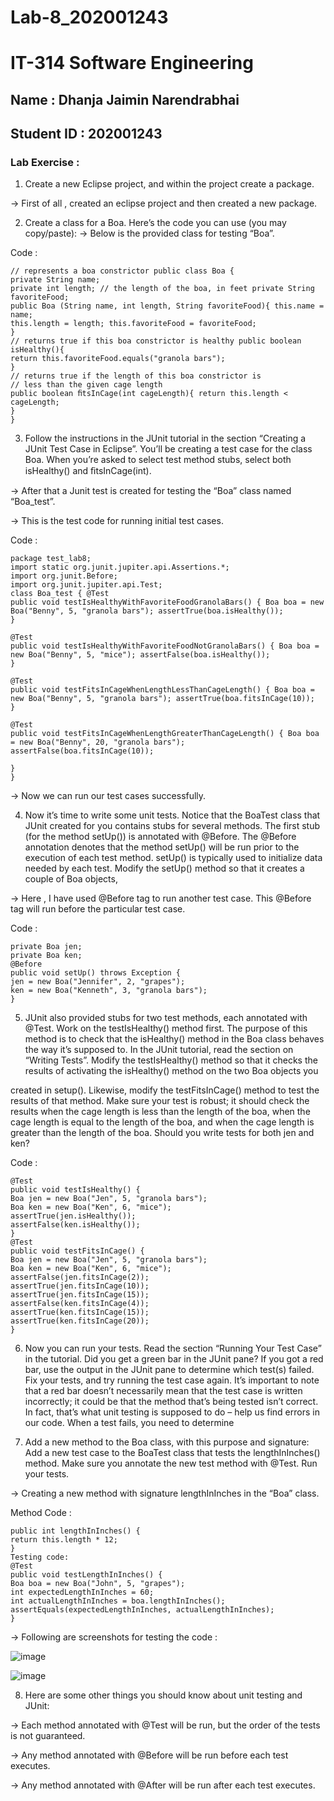 # Lab-8_202001243

# IT-314 Software Engineering

## Name : Dhanja Jaimin Narendrabhai

## Student ID : 202001243

### Lab Exercise :

1. Create a new Eclipse project, and within the project create a package.

→ First of all , created an eclipse project and then created a new package.

2. Create a class for a Boa. Here’s the code you can use (you may copy/paste):
→ Below is the provided class for testing “Boa”.

Code :
```
// represents a boa constrictor public class Boa {
private String name;
private int length; // the length of the boa, in feet private String favoriteFood;
public Boa (String name, int length, String favoriteFood){ this.name = name;
this.length = length; this.favoriteFood = favoriteFood;
}
// returns true if this boa constrictor is healthy public boolean isHealthy(){
return this.favoriteFood.equals("granola bars");
}
// returns true if the length of this boa constrictor is
// less than the given cage length
public boolean ﬁtsInCage(int cageLength){ return this.length < cageLength;
}
}
```

3. Follow the instructions in the JUnit tutorial in the section “Creating a JUnit Test Case in Eclipse”. You’ll be creating a test case for the class Boa. When you’re asked to select test method stubs, select both isHealthy() and ﬁtsInCage(int).

→ After that a Junit test is created for testing the “Boa” class named “Boa_test”.

→ This is the test code for running initial test cases.

Code :
```
package test_lab8;
import static org.junit.jupiter.api.Assertions.*;
import org.junit.Before;
import org.junit.jupiter.api.Test;
class Boa_test { @Test
public void testIsHealthyWithFavoriteFoodGranolaBars() { Boa boa = new Boa("Benny", 5, "granola bars"); assertTrue(boa.isHealthy());
}

@Test
public void testIsHealthyWithFavoriteFoodNotGranolaBars() { Boa boa = new Boa("Benny", 5, "mice"); assertFalse(boa.isHealthy());
}

@Test
public void testFitsInCageWhenLengthLessThanCageLength() { Boa boa = new Boa("Benny", 5, "granola bars"); assertTrue(boa.fitsInCage(10));
}

@Test
public void testFitsInCageWhenLengthGreaterThanCageLength() { Boa boa = new Boa("Benny", 20, "granola bars"); assertFalse(boa.fitsInCage(10));

}
}
```
→ Now we can run our test cases successfully.

4. Now it’s time to write some unit tests. Notice that the BoaTest class
that JUnit created for you contains stubs for several methods. The first
stub (for the method setUp()) is annotated with @Before. The @Before
annotation denotes that the method setUp() will be run prior to the
execution of each test method. setUp() is typically used to initialize
data needed by each test. Modify the setUp() method so that it creates
a couple of Boa objects,

→ Here , I have used @Before tag to run another test case. This @Before
tag will run before the particular test case.

Code :
```
private Boa jen;
private Boa ken;
@Before
public void setUp() throws Exception {
jen = new Boa("Jennifer", 2, "grapes");
ken = new Boa("Kenneth", 3, "granola bars");
}
```

5. JUnit also provided stubs for two test methods, each annotated with
@Test. Work on the testIsHealthy() method first. The purpose of this
method is to check that the isHealthy() method in the Boa class
behaves the way it’s supposed to. In the JUnit tutorial, read the section
on “Writing Tests”. Modify the testIsHealthy() method so that it checks
the results of activating the isHealthy() method on the two Boa objects
you

created in setup(). Likewise, modify the testFitsInCage() method to test
the results of that method. Make sure your test is robust; it should
check the results when the cage length is less than the length of the
boa, when the cage length is equal to the length of the boa, and when
the cage length is greater than the length of the boa. Should you write
tests for both jen and ken?

Code :
```
@Test
public void testIsHealthy() {
Boa jen = new Boa("Jen", 5, "granola bars");
Boa ken = new Boa("Ken", 6, "mice");
assertTrue(jen.isHealthy());
assertFalse(ken.isHealthy());
}
@Test
public void testFitsInCage() {
Boa jen = new Boa("Jen", 5, "granola bars");
Boa ken = new Boa("Ken", 6, "mice");
assertFalse(jen.fitsInCage(2));
assertTrue(jen.fitsInCage(10));
assertTrue(jen.fitsInCage(15));
assertFalse(ken.fitsInCage(4));
assertTrue(ken.fitsInCage(15));
assertTrue(ken.fitsInCage(20));
}
```

6. Now you can run your tests. Read the section “Running Your Test
Case” in the tutorial. Did you get a green bar in the JUnit pane? If you
got a red bar, use the output in the JUnit pane to determine which
test(s) failed. Fix your tests, and try running the test case again. It’s
important to note that a red bar doesn’t necessarily mean that the test
case is written incorrectly; it could be that the method that’s being
tested isn’t correct. In fact, that’s what unit testing is supposed to do –
help us find errors in our code. When a test fails, you need to determine

7. Add a new method to the Boa class, with this purpose and signature:
Add a new test case to the BoaTest class that tests the lengthInInches()
method. Make sure you annotate the new test method with @Test. Run your tests.

→ Creating a new method with signature lengthInInches in the “Boa”
class.

Method Code :
```
public int lengthInInches() {
return this.length * 12;
}
Testing code:
@Test
public void testLengthInInches() {
Boa boa = new Boa("John", 5, "grapes");
int expectedLengthInInches = 60;
int actualLengthInInches = boa.lengthInInches();
assertEquals(expectedLengthInInches, actualLengthInInches);
}
```
→ Following are screenshots for testing the code :

![image](https://user-images.githubusercontent.com/124347700/233597753-332abbe9-7a5f-471b-82ba-00847ec6e9d8.png)

![image](https://user-images.githubusercontent.com/124347700/233597883-7da6a041-7a28-4eb6-ba57-521982af6c57.png)

8. Here are some other things you should know about unit testing and JUnit:

→ Each method annotated with @Test will be run, but the order of the tests is not guaranteed.

→ Any method annotated with @Before will be run before each test executes.

→ Any method annotated with @After will be run after each test executes.
